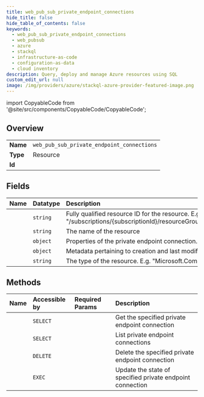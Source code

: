 ```yaml
---
title: web_pub_sub_private_endpoint_connections
hide_title: false
hide_table_of_contents: false
keywords:
  - web_pub_sub_private_endpoint_connections
  - web_pubsub
  - azure    
  - stackql
  - infrastructure-as-code
  - configuration-as-data
  - cloud inventory
description: Query, deploy and manage Azure resources using SQL
custom_edit_url: null
image: /img/providers/azure/stackql-azure-provider-featured-image.png
---
```


import CopyableCode from '@site/src/components/CopyableCode/CopyableCode';




## Overview
<table><tbody>
<tr><td><b>Name</b></td><td><code>web_pub_sub_private_endpoint_connections</code></td></tr>
<tr><td><b>Type</b></td><td>Resource</td></tr>
<tr><td><b>Id</b></td><td><CopyableCode code="azure.web_pubsub.web_pub_sub_private_endpoint_connections" /></td></tr>
</tbody></table>

## Fields
| Name | Datatype | Description |
|:-----|:---------|:------------|
| <CopyableCode code="id" /> | `string` | Fully qualified resource ID for the resource. E.g. "/subscriptions/&#123;subscriptionId&#125;/resourceGroups/&#123;resourceGroupName&#125;/providers/&#123;resourceProviderNamespace&#125;/&#123;resourceType&#125;/&#123;resourceName&#125;" |
| <CopyableCode code="name" /> | `string` | The name of the resource |
| <CopyableCode code="properties" /> | `object` | Properties of the private endpoint connection. |
| <CopyableCode code="systemData" /> | `object` | Metadata pertaining to creation and last modification of the resource. |
| <CopyableCode code="type" /> | `string` | The type of the resource. E.g. "Microsoft.Compute/virtualMachines" or "Microsoft.Storage/storageAccounts" |
## Methods
| Name | Accessible by | Required Params | Description |
|:-----|:--------------|:----------------|:------------|
| <CopyableCode code="get" /> | `SELECT` | <CopyableCode code="privateEndpointConnectionName, resourceGroupName, resourceName, subscriptionId" /> | Get the specified private endpoint connection |
| <CopyableCode code="list" /> | `SELECT` | <CopyableCode code="resourceGroupName, resourceName, subscriptionId" /> | List private endpoint connections |
| <CopyableCode code="delete" /> | `DELETE` | <CopyableCode code="privateEndpointConnectionName, resourceGroupName, resourceName, subscriptionId" /> | Delete the specified private endpoint connection |
| <CopyableCode code="update" /> | `EXEC` | <CopyableCode code="privateEndpointConnectionName, resourceGroupName, resourceName, subscriptionId" /> | Update the state of specified private endpoint connection |
